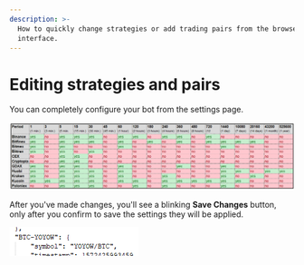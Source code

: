 ```yaml
---
description: >-
  How to quickly change strategies or add trading pairs from the browser
  interface.
---
```


# Editing strategies and pairs

You can completely configure your bot from the settings page.

![](../../.gitbook/assets/image%20%2823%29.png)

After you've made changes, you'll see a blinking **Save Changes** button, only after you confirm to save the settings they will be applied.

![](../../.gitbook/assets/image%20%2834%29.png)

